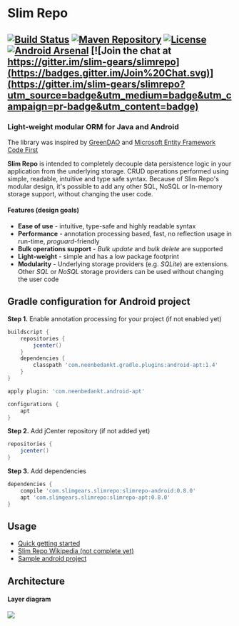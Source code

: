 # Slim Repo
[![Build Status](https://travis-ci.org/slim-gears/slimrepo.svg?branch=master)](https://travis-ci.org/slim-gears/slimrepo) [![Maven Repository](https://img.shields.io/github/release/slim-gears/slimrepo.svg?label=Maven)](https://bintray.com/slim-gears/slimrepo/slimrepo-android/_latestVersion) [![License](https://img.shields.io/badge/license-Apache_2.0-green.svg)](http://www.apache.org/licenses/LICENSE-2.0.html) [![Android Arsenal](https://img.shields.io/badge/Android_Arsenal-Slim_Repo-brightgreen.svg?style=flat)](http://android-arsenal.com/details/1/1778) [![Join the chat at https://gitter.im/slim-gears/slimrepo](https://badges.gitter.im/Join%20Chat.svg)](https://gitter.im/slim-gears/slimrepo?utm_source=badge&utm_medium=badge&utm_campaign=pr-badge&utm_content=badge)
---
### Light-weight modular ORM for Java and Android

The library was inspired by [GreenDAO](http://greendao-orm.com/ "GreenDAO") and [Microsoft Entity Framework Code First](https://msdn.microsoft.com/en-us/data/ee712907) 

**Slim Repo** is intended to completely decouple data persistence logic in your application from the underlying storage. CRUD operations performed using simple, readable, intuitive and type safe syntax. Because of Slim Repo's modular design, it's possible to add any other SQL, NoSQL or In-memory storage support, without changing the user code.

#### Features (design goals)

* **Ease of use** - intuitive, type-safe and highly readable syntax
* **Performance** - annotation processing based, fast, no reflection usage in run-time, *proguard*-friendly
* **Bulk operations support** - *Bulk update* and *bulk delete* are supported
* **Light-weight** - simple and has a low package footprint
* **Modularity** - Underlying storage providers (e.g. *SQLite*) are extensions. Other *SQL* or *NoSQL* storage providers can be used without changing the user code

## Gradle configuration for Android project

**Step 1.** Enable annotation processing for your project (if not enabled yet)
```gradle
buildscript {
    repositories {
        jcenter()
    }
    dependencies {
        classpath 'com.neenbedankt.gradle.plugins:android-apt:1.4'
    }
}

apply plugin: 'com.neenbedankt.android-apt'

configurations {
    apt
}
```
**Step 2.** Add jCenter repository (if not added yet)
```gradle
repositories {
	jcenter()
}
```
**Step 3.** Add dependencies
```gradle
dependencies {
    compile 'com.slimgears.slimrepo:slimrepo-android:0.8.0'
    apt 'com.slimgears.slimrepo:slimrepo-apt:0.8.0'
}

```

## Usage

* [Quick getting started](https://github.com/slim-gears/slimrepo/wiki/Getting-started)
* [Slim Repo Wikipedia (not complete yet)](https://github.com/slim-gears/slimrepo/wiki)
* [Sample android project](https://github.com/slim-gears/slimrepo/tree/master/slimrepo-example)

## Architecture
#### Layer diagram
![](https://raw.githubusercontent.com/slim-gears/slimrepo/master/doc/slimrepo-layers.png)

